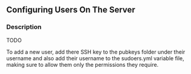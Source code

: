 ## Configuring Users On The Server
### Description

TODO

To add a new user, add there SSH key to the pubkeys folder under their username and also add their username to the sudoers.yml variable file, making sure to allow them only the permissions they require.
